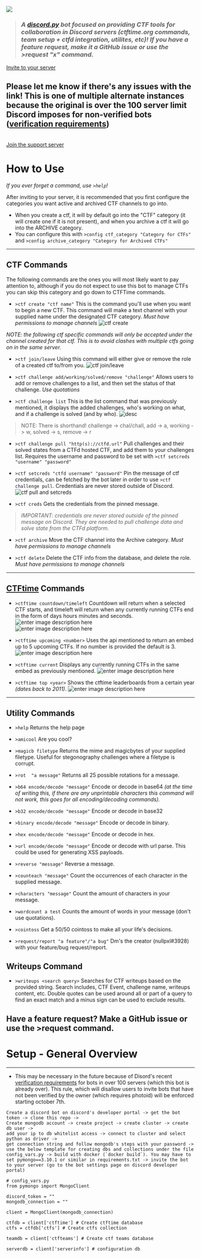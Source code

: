 <img src="https://i.imgur.com/mZ2bVY4.png"/>

>### *A [discord.py](http://discordpy.readthedocs.io/en/latest/) bot focused on providing CTF tools for collaboration in Discord servers (ctftime.org commands, team setup + ctfd integration, utilites, etc)!  If you have a feature request, make it a GitHub issue or use the >request "x" command.*

[Invite to your server](https://discord.com/api/oauth2/authorize?client_id=982358072611721246&permissions=268561520&scope=bot)
## Please let me know if there's any issues with the link! This is one of multiple alternate instances because the original is over the 100 server limit Discord imposes for non-verified bots ([verification requirements](https://support.discordapp.com/hc/en-us/articles/360040720412-Bot-Verification-and-Data-Whitelisting))
\
[Join the support server](https://discord.gg/yf8E2s8)

#  How to Use
*If you ever forget a command, use `>help`!*

After inviting to your server, it is recommended that you first configure the categories you want active and archived CTF channels to go into.
* When you create a ctf, it will by default go into the "CTF" category (it will create one if it is not present), and when you archive a ctf it will go into the ARCHIVE category.
* You can configure this with `>config ctf_category "Category for CTFs"` and `>config archive_category "Category for Archived CTFs"` 
---

## CTF Commands

The following commands are the ones you will most likely want to pay attention to, although if you do not expect to use this bot to manage CTFs you can skip this category and go down to CTFTime commands.

* `>ctf create "ctf name"`  This is the command you'll use when you want to begin a new CTF.  This command will make a text channel with your supplied name under the designated CTF category. *Must have permissions to manage channels*
![ctf create](https://i.imgur.com/6PUPIX3.png)


*NOTE: the following ctf specific commands will only be accepted under the channel created for that ctf.  This is to avoid clashes with multiple ctfs going on in the same server.*

 * `>ctf join/leave` Using this command will either give or remove the role of a created ctf to/from you.
 ![ctf join/leave](https://i.imgur.com/R1ktkMv.png)
 
 * `>ctf challenge add/working/solved/remove "challenge"` Allows users to add or remove challenges to a list, and then set the status of that challenge. *Use quotations*

  * `>ctf challenge list` This is the list command that was previously mentioned, it displays the added challenges, who's working on what, and if a challenge is solved (and by who).
 ![desc](https://i.imgur.com/l9jsuLz.png)

  > NOTE: There is shorthand!  challenge -> chal/chall, add -> a, working -> w, solved -> s, remove -> r
 
* `>ctf challenge pull "http(s)://ctfd.url"` Pull challenges and their solved states from a CTFd hosted CTF, and add them to your challenges list.  Requires the username and password to be set with `>ctf setcreds "username" "password"`

* `>ctf setcreds "ctfd username" "password"` Pin the message of ctf credentials, can be fetched by the bot later in order to use `>ctf challenge pull`.  Credentials are never stored outside of Discord.
![ctf pull and setcreds](https://i.imgur.com/Z3e0pE3.png)

* `>ctf creds` Gets the credentials from the pinned message.

> *IMPORTANT: credentials are never stored outside of the pinned message on Discord. They are needed to pull challenge data and solve state from the CTFd platform.*


* `>ctf archive` Move the CTF channel into the Archive category.  *Must have permissions to manage channels*

* `>ctf delete` Delete the CTF info from the database, and delete the role. *Must have permissions to manage channels*

---

## [CTFtime](https://ctftime.org) Commands

 * `>ctftime countdown/timeleft` Countdown will return when a selected CTF starts, and timeleft will return when any currently running CTFs end in the form of days hours minutes and seconds.
 ![enter image description here](https://i.imgur.com/LFSTr33.png)  
 ![enter image description here](https://i.imgur.com/AkBfp6E.png)

* `>ctftime upcoming <number>` Uses the api mentioned to return an embed up to 5 upcoming CTFs.  If no number is provided the default is 3.
![enter image description here](https://i.imgur.com/UpouneO.png)

* `>ctftime current` Displays any currently running CTFs in the same embed as previously mentioned.
![enter image description here](https://i.imgur.com/RCh3xg6.png)

* `>ctftime top <year>`  Shows the ctftime leaderboards from a certain year *(dates back to 2011)*.
![enter image description here](https://i.imgur.com/jdPWmCV.png)

---
## Utility Commands
* `>help` Returns the help page

* `>amicool` Are you cool?

* `>magicb filetype` Returns the mime and magicbytes of your supplied filetype. Useful for stegonography challenges where a filetype is corrupt.

* `>rot  "a message"` Returns all 25 possible rotations for a message.

* `>b64 encode/decode "message"`  Encode or decode in base64 *(at the time of writing this, if there are any unprintable characters this command will not work, this goes for all encoding/decoding commands).*

* `>b32 encode/decode "message"` Encode or decode in base32

* `>binary encode/decode "message"` Encode or decode in binary.

* `>hex encode/decode "message"` Encode or decode in hex.

* `>url encode/decode "message"` Encode or decode with url parse.  This could be used for generating XSS payloads.

* `>reverse "message"` Reverse a message.

* `>counteach "message"` Count the occurrences of each character in the supplied message.

* `>characters "message"` Count the amount of characters in your message.

* `>wordcount a test` Counts the amount of words in  your message (don't use quotations).

* `>cointoss` Get a 50/50 cointoss to make all your life's decisions.

* `>request/report "a feature"/"a bug"` Dm's the creator (nullpxl#3928) with your feature/bug  request/report.

## Writeups Command
* `>writeups <search query>` Searches for CTF writeups based on the provided string. Search includes, CTF Event, challenge name, writeups content, etc. Double quotes can be used around all or part of a query to find an exact match and a minus sign can be used to exclude results.

## Have a feature request?  Make a GitHub issue or use the >request command.

# Setup - General Overview
---
* This may be necessary in the future because of Disord's recent [verification requirements](https://support.discordapp.com/hc/en-us/articles/360040720412-Bot-Verification-and-Data-Whitelisting) for bots in over 100 servers (which this bot is already over).  This rule, which will disallow users to invite bots that have not been verified by the owner (which requires photoid) will be enforced starting october 7th. 
```
Create a discord bot on discord's developer portal -> get the bot token -> clone this repo ->
Create mongodb account -> create project -> create cluster -> create db user -> 
add your ip to db whitelist access -> connect to cluster and select python as driver ->
get connection string and follow mongodb's steps with your password ->  use the below template for creating dbs and collections under the file config_vars.py -> build with docker (`docker build`). You may have to set pymongo==3.10.1 or similar in requirements.txt -> invite the bot to your server (go to the bot settings page on discord developer portal)
```
```
# config_vars.py
from pymongo import MongoClient

discord_token = ""
mongodb_connection = ""

client = MongoClient(mongodb_connection)

ctfdb = client['ctftime'] # Create ctftime database
ctfs = ctfdb['ctfs'] # Create ctfs collection

teamdb = client['ctfteams'] # Create ctf teams database

serverdb = client['serverinfo'] # configuration db
```
```
